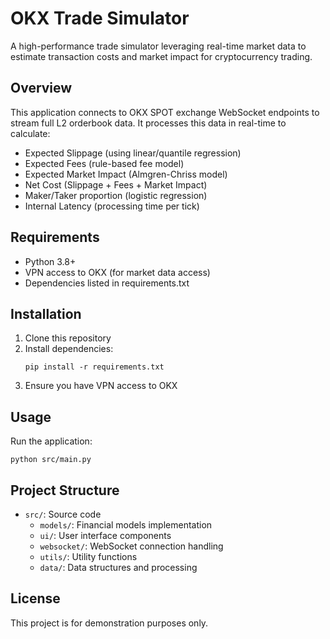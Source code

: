# OKX Trade Simulator

A high-performance trade simulator leveraging real-time market data to estimate transaction costs and market impact for cryptocurrency trading.

## Overview

This application connects to OKX SPOT exchange WebSocket endpoints to stream full L2 orderbook data. It processes this data in real-time to calculate:

- Expected Slippage (using linear/quantile regression)
- Expected Fees (rule-based fee model)
- Expected Market Impact (Almgren-Chriss model)
- Net Cost (Slippage + Fees + Market Impact)
- Maker/Taker proportion (logistic regression)
- Internal Latency (processing time per tick)

## Requirements

- Python 3.8+
- VPN access to OKX (for market data access)
- Dependencies listed in requirements.txt

## Installation

1. Clone this repository
2. Install dependencies:
   ```
   pip install -r requirements.txt
   ```
3. Ensure you have VPN access to OKX

## Usage

Run the application:

```
python src/main.py
```

## Project Structure

- `src/`: Source code
  - `models/`: Financial models implementation
  - `ui/`: User interface components
  - `websocket/`: WebSocket connection handling
  - `utils/`: Utility functions
  - `data/`: Data structures and processing

## License

This project is for demonstration purposes only.
